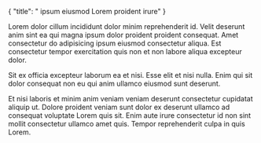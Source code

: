 {
  "title": " ipsum eiusmod Lorem proident irure"
}

Lorem dolor cillum incididunt dolor minim reprehenderit id. Velit deserunt anim sint ea qui magna ipsum dolor proident proident consequat. Amet consectetur do adipisicing ipsum eiusmod consectetur aliqua. Est consectetur tempor exercitation quis non et non labore aliqua excepteur dolor.

Sit ex officia excepteur laborum ea et nisi. Esse elit et nisi nulla. Enim qui sit dolor consequat non eu qui anim ullamco eiusmod sunt deserunt.

Et nisi laboris et minim anim veniam veniam deserunt consectetur cupidatat aliquip ut. Dolore proident veniam sunt dolor ex deserunt ullamco ad consequat voluptate Lorem quis sit. Enim aute irure consectetur id non sint mollit consectetur ullamco amet quis. Tempor reprehenderit culpa in quis Lorem.